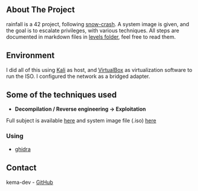 <!-- PROJECT LOGO -->
<!-- <div align="center">
  <a>
   <img src="assets/level04.gif" alt="exploit gif" width="500" height="380">
  </a>
</div> -->

<!-- ABOUT THE PROJECT -->
## About The Project

rainfall is a 42 project, following [snow-crash](https://github.com/kema-dev/snow-crash). A system image is given, and the goal is to escalate privileges, with various techniques. All steps are documented in markdown files in [levels folder](/levels), feel free to read them.

## Environment

I did all of this using [Kali](https://www.kali.org/) as host, and [VirtualBox](https://www.virtualbox.org/) as virtualization software to run the ISO. I configured the network as a bridged adapter.

## Some of the techniques used

* **Decompilation / Reverse engineering -> Exploitation**

Full subject is available [here](docs/) and system image file (.iso) [here](https://github.com/kema-dev/rainfall/releases/tag/iso)

### Using

* [ghidra](https://github.com/NationalSecurityAgency/ghidra)

<!-- CONTACT -->
## Contact

kema-dev - [GitHub](https://github.com/kema-dev)
